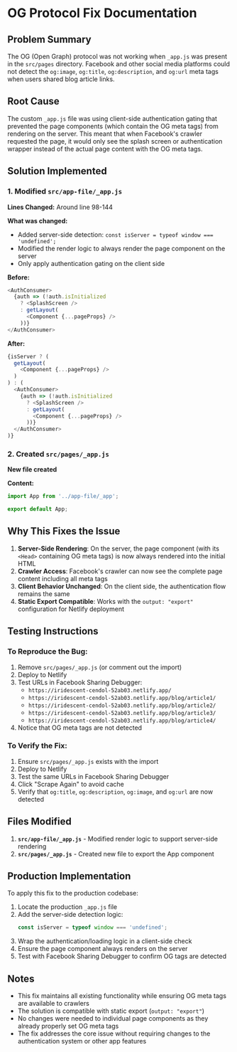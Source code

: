 # OG Protocol Fix Documentation

## Problem Summary
The OG (Open Graph) protocol was not working when `_app.js` was present in the `src/pages` directory. Facebook and other social media platforms could not detect the `og:image`, `og:title`, `og:description`, and `og:url` meta tags when users shared blog article links.

## Root Cause
The custom `_app.js` file was using client-side authentication gating that prevented the page components (which contain the OG meta tags) from rendering on the server. This meant that when Facebook's crawler requested the page, it would only see the splash screen or authentication wrapper instead of the actual page content with the OG meta tags.

## Solution Implemented

### 1. Modified `src/app-file/_app.js`
**Lines Changed:** Around line 98-144

**What was changed:**
- Added server-side detection: `const isServer = typeof window === 'undefined';`
- Modified the render logic to always render the page component on the server
- Only apply authentication gating on the client side

**Before:**
```javascript
<AuthConsumer>
  {auth => (!auth.isInitialized
    ? <SplashScreen />
    : getLayout(
      <Component {...pageProps} />
    ))}
</AuthConsumer>
```

**After:**
```javascript
{isServer ? (
  getLayout(
    <Component {...pageProps} />
  )
) : (
  <AuthConsumer>
    {auth => (!auth.isInitialized
      ? <SplashScreen />
      : getLayout(
        <Component {...pageProps} />
      ))}
  </AuthConsumer>
)}
```

### 2. Created `src/pages/_app.js`
**New file created**

**Content:**
```javascript
import App from '../app-file/_app';

export default App;
```

## Why This Fixes the Issue

1. **Server-Side Rendering**: On the server, the page component (with its `<Head>` containing OG meta tags) is now always rendered into the initial HTML
2. **Crawler Access**: Facebook's crawler can now see the complete page content including all meta tags
3. **Client Behavior Unchanged**: On the client side, the authentication flow remains the same
4. **Static Export Compatible**: Works with the `output: "export"` configuration for Netlify deployment

## Testing Instructions

### To Reproduce the Bug:
1. Remove `src/pages/_app.js` (or comment out the import)
2. Deploy to Netlify
3. Test URLs in Facebook Sharing Debugger:
   - `https://iridescent-cendol-52ab03.netlify.app/`
   - `https://iridescent-cendol-52ab03.netlify.app/blog/article1/`
   - `https://iridescent-cendol-52ab03.netlify.app/blog/article2/`
   - `https://iridescent-cendol-52ab03.netlify.app/blog/article3/`
   - `https://iridescent-cendol-52ab03.netlify.app/blog/article4/`
4. Notice that OG meta tags are not detected

### To Verify the Fix:
1. Ensure `src/pages/_app.js` exists with the import
2. Deploy to Netlify
3. Test the same URLs in Facebook Sharing Debugger
4. Click "Scrape Again" to avoid cache
5. Verify that `og:title`, `og:description`, `og:image`, and `og:url` are now detected

## Files Modified

1. **`src/app-file/_app.js`** - Modified render logic to support server-side rendering
2. **`src/pages/_app.js`** - Created new file to export the App component

## Production Implementation

To apply this fix to the production codebase:

1. Locate the production `_app.js` file
2. Add the server-side detection logic:
   ```javascript
   const isServer = typeof window === 'undefined';
   ```
3. Wrap the authentication/loading logic in a client-side check
4. Ensure the page component always renders on the server
5. Test with Facebook Sharing Debugger to confirm OG tags are detected

## Notes

- This fix maintains all existing functionality while ensuring OG meta tags are available to crawlers
- The solution is compatible with static export (`output: "export"`)
- No changes were needed to individual page components as they already properly set OG meta tags
- The fix addresses the core issue without requiring changes to the authentication system or other app features
